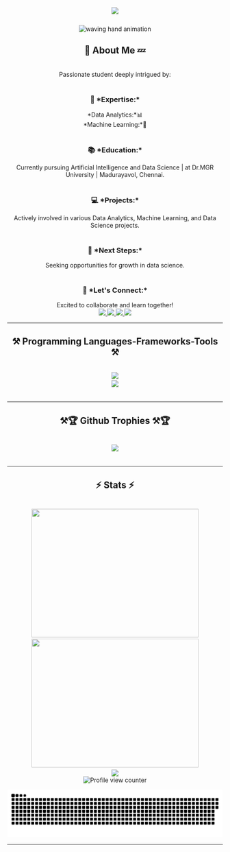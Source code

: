 <h1 align="center">
    <img src="https://readme-typing-svg.herokuapp.com/?font=Righteous&size=35&center=true&vCenter=true&width=500&height=70&duration=4000&lines=Hi+There!+👋;+I'm+Javith_Naseem+😉;" />
</h1>

<!-- Add the new image here -->
<div align="center">
    <img class="center" src="https://user-images.githubusercontent.com/74038190/212749447-bfb7e725-6987-49d9-ae85-2015e3e7cc41.gif" alt="waving hand animation"/>
</div>

<h2 align="center">💬 About Me 💤</h2>
<br/>
<div align="center">
    Passionate student deeply intrigued by:
    <br/><br/>
    <h3>🧠 *Expertise:*</h3>
    *Data Analytics:*📊<br/>
    *Machine Learning:*🤖 <br/>
    <br/>
    <h3>📚 *Education:*</h3>
    Currently pursuing Artificial Intelligence and Data Science | at Dr.MGR University | Madurayavol, Chennai.
    <br/><br/>
    <h3>💻 *Projects:*</h3>
    Actively involved in various Data Analytics, Machine Learning, and Data Science projects.
    <br/><br/>
    <h3>🌱 *Next Steps:*</h3>
    Seeking opportunities for growth in data science.
    <br/><br/>
    <h3>🤝 *Let's Connect:*</h3>
    Excited to collaborate and learn together!
</div>

<div align="center"> 
  <a href="mailto:javithnaseem.j@gmail.com">
    <img src="https://img.shields.io/badge/Gmail-333333?style=for-the-badge&logo=gmail&logoColor=red" />
  </a>
  <a href="https://linkedin.com/in/javithnaseemj/" target="_blank">
    <img src="https://img.shields.io/badge/LinkedIn-0077B5?style=for-the-badge&logo=linkedin&logoColor=white" />
  </a>
  <a href="https://wfo2nmjt4b3lbxnbvr6fiw.on.drv.tw/www.JavithNaseem.com/" target="_blank">
     <img src="https://img.shields.io/badge/Portfolio-FF5722?style=for-the-badge&logo=todoist&logoColor=white" />
  </a>
  <a href="https://www.kaggle.com/javithj" target="_blank">
    <img src="https://img.shields.io/badge/Kaggle-333333?style=for-the-badge&logo=kaggle&logoColor=blue" />
  </a> 
</div>

<hr/>

<h2 align="center">⚒ Programming Languages-Frameworks-Tools ⚒</h2>
<br/>
<div align="center">
    <img src="https://skillicons.dev/icons?i=python,html,css,sklearn,pandas,numpy" /><br>
    <img src="https://skillicons.dev/icons?i=docker,git,r,mysql,flask,redhat,github" /><br>
</div>

<br/>
<hr/>

<h2 align="center">⚒🏆 Github Trophies ⚒🏆</h2>
<br/>
<div align="center">
    <img src="https://github-profile-trophy.vercel.app/?username=JavithNaseem-J&theme=matrix&no-frame=false&no-bg=false&margin-w=4" /><br>
</div>

<br/>
<hr/>
<h2 align="center">⚡ Stats ⚡</h2>
<br>
<div align=center>
    <img width=390 height=300 src="https://github-readme-streak-stats.herokuapp.com/?user=JavithNaseem-J&theme=dark&hide_border=false" />
    <img width=390 height=300 src="https://github-readme-stats.vercel.app/api?username=JavithNaseem-J&theme=dark&hide_border=false&include_all_commits=true&count_private=true"/>
    <br/>
    <img width=325 align="center" src="https://github-readme-stats.vercel.app/api/top-langs/?username=JavithNaseem-J&theme=dark&hide_border=false&include_all_commits=true&count_private=true&layout=compact" />
</div>

<div id="header" align="center">
    <img src="https://komarev.com/ghpvc/?username=JavithNaseem-J&style=for-the-badge&color=orange" alt="Profile view counter"/>
</div>

<p align="center">
    <img width="1000" src="github-snake.svg" alt="snake animation"/>
</p>

<hr/>

